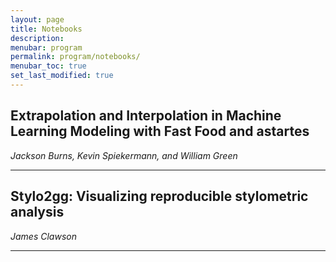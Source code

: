 ```yaml
---
layout: page
title: Notebooks
description: 
menubar: program
permalink: program/notebooks/
menubar_toc: true
set_last_modified: true
---
```


## Extrapolation and Interpolation in Machine Learning Modeling with Fast Food and astartes

_Jackson Burns, Kevin Spiekermann, and William Green_


------ 

## Stylo2gg: Visualizing reproducible stylometric analysis

_James Clawson_

------
